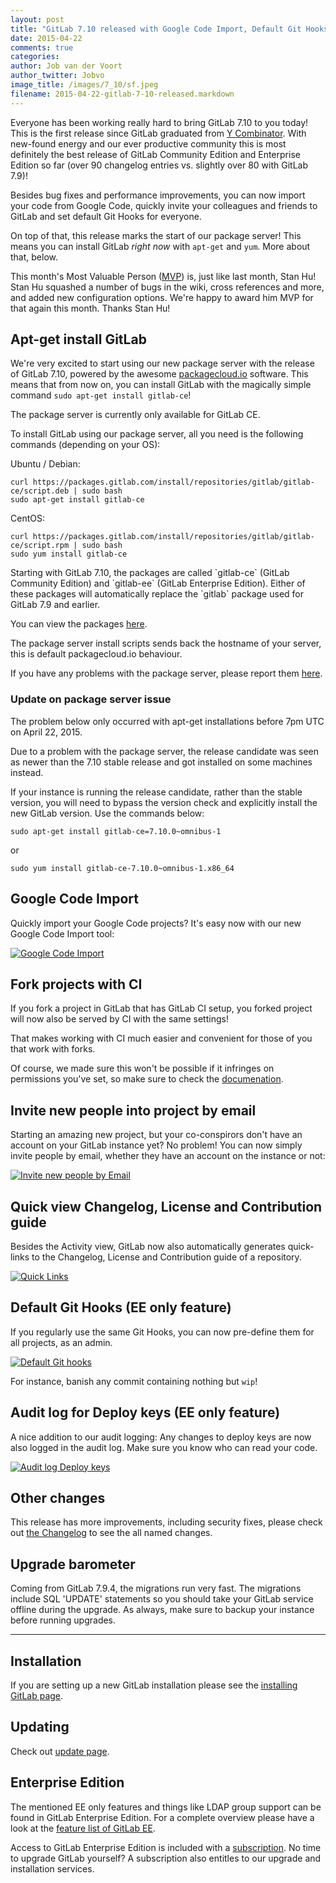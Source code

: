 ```yaml
---
layout: post
title: "GitLab 7.10 released with Google Code Import, Default Git Hooks and a package server!"
date: 2015-04-22
comments: true
categories:
author: Job van der Voort
author_twitter: Jobvo
image_title: /images/7_10/sf.jpeg
filename: 2015-04-22-gitlab-7-10-released.markdown
---
```


Everyone has been working really hard to bring GitLab 7.10 to you today!
This is the first release since GitLab graduated from [Y Combinator](https://about.gitlab.com/2015/03/04/gitlab-is-part-of-the-y-combinator-family/).
With new-found energy and our ever productive community this is most definitely
the best release of GitLab Community Edition and Enterprise Edition so far
(over 90 changelog entries vs. slightly over 80 with GitLab 7.9)!

Besides bug fixes and performance improvements, you can now import your code
from Google Code, quickly invite your colleagues and friends to GitLab
and set default Git Hooks for everyone.

On top of that, this release marks the start of our package server! This means
you can install GitLab _right now_ with `apt-get` and `yum`. More about that,
below.

This month's Most Valuable Person ([MVP](https://about.gitlab.com/mvp/)) is,
just like last month, Stan Hu!
Stan Hu squashed a number of bugs in the wiki, cross references and more, and
added new configuration options. We're happy to award him MVP for that again
this month.
Thanks Stan Hu!

<!--more-->

## Apt-get install GitLab

We're very excited to start using our new package server with the release of
GitLab 7.10, powered by the awesome [packagecloud.io](https://packagecloud.io) software.
This means that from now on, you can install GitLab with the
magically simple command `sudo apt-get install gitlab-ce`!

The package server is currently only available for GitLab CE.

To install GitLab using our package server, all you need is the following
commands (depending on your OS):

Ubuntu / Debian:
```
curl https://packages.gitlab.com/install/repositories/gitlab/gitlab-ce/script.deb | sudo bash
sudo apt-get install gitlab-ce
```

CentOS:
```
curl https://packages.gitlab.com/install/repositories/gitlab/gitlab-ce/script.rpm | sudo bash
sudo yum install gitlab-ce
```

<p id="package-name">
  Starting with GitLab 7.10, the packages are called `gitlab-ce` (GitLab Community Edition)
  and `gitlab-ee` (GitLab Enterprise Edition).
  Either of these packages will automatically replace the `gitlab` package
  used for GitLab 7.9 and earlier.
</p>

You can view the packages [here](https://packages.gitlab.com/gitlab/gitlab-ce/install).

The package server install scripts sends back the hostname of your server, this is default packagecloud.io behaviour.

If you have any problems with the package server, please report them [here](https://gitlab.com/gitlab-org/gitlab-ce/issues/1475).

<h3 id="rc-package-info">Update on package server issue</h3>

The problem below only occurred with apt-get installations before 7pm UTC on April 22, 2015.

Due to a problem with the package server, the release candidate was seen
as newer than the 7.10 stable release and got installed on some machines instead.

If your instance is running the release candidate, rather than the stable version,
you will need to bypass the version check and explicitly install the new GitLab
version. Use the commands below:

```
sudo apt-get install gitlab-ce=7.10.0~omnibus-1
```

or

```
sudo yum install gitlab-ce-7.10.0~omnibus-1.x86_64
```


## Google Code Import

Quickly import your Google Code projects? It's easy now with our
new Google Code Import tool:

[![Google Code Import](/images/7_10/google_code.png)](/images/7_10/google_code.png)

## Fork projects with CI

If you fork a project in GitLab that has GitLab CI setup,
you forked project will now also be served by CI with the same settings!

That makes working with CI much easier and convenient for those of you that
work with forks.

Of course, we made sure this won't be possible if it infringes on permissions
you've set, so make sure to check the [documenation](http://doc.gitlab.com/ci/).

## Invite new people into project by email

Starting an amazing new project, but your co-conspirors don't have an account
on your GitLab instance yet? No problem! You can now simply invite people
by email, whether they have an account on the instance or not:

[![Invite new people by Email](/images/7_10/invite_by_email.png)](/images/7_10/invite_by_email.png)

## Quick view Changelog, License and Contribution guide

Besides the Activity view, GitLab now also automatically generates quick-links
to the Changelog, License and Contribution guide of a repository.

[![Quick Links](/images/7_10/quick_links.png)](/images/7_10/quick_links.png)

## Default Git Hooks (EE only feature)

If you regularly use the same Git Hooks, you can now pre-define them for all
projects, as an admin.

[![Default Git hooks](/images/7_10/default_git_hooks.png)](/images/7_10/default_git_hooks.png)

For instance, banish any commit containing nothing but `wip`!

## Audit log for Deploy keys (EE only feature)

A nice addition to our audit logging: Any changes to deploy keys are now also
logged in the audit log. Make sure you know who can read your code.

[![Audit log Deploy keys](/images/7_10/deploy_key_log.png)](/images/7_10/deploy_key_log.png)

## Other changes

This release has more improvements, including security fixes, please check out [the Changelog](https://gitlab.com/gitlab-org/gitlab-ce/blob/master/CHANGELOG) to see the all named changes.


## Upgrade barometer

Coming from GitLab 7.9.4, the migrations run very fast.
The migrations include SQL 'UPDATE' statements so you should take your GitLab service offline during the upgrade.
As always, make sure to backup your instance before running upgrades.
- - -

## Installation

If you are setting up a new GitLab installation please see the [installing GitLab page](https://www.gitlab.com/installation/).

## Updating

Check out [update page](https://about.gitlab.com/update/).

## Enterprise Edition

The mentioned EE only features and things like LDAP group support can be found in GitLab Enterprise Edition.
For a complete overview please have a look at the [feature list of GitLab EE](http://www.gitlab.com/gitlab-ee/).

Access to GitLab Enterprise Edition is included with a [subscription](http://www.gitlab.com/pricing/).
No time to upgrade GitLab yourself?
A subscription also entitles to our upgrade and installation services.
